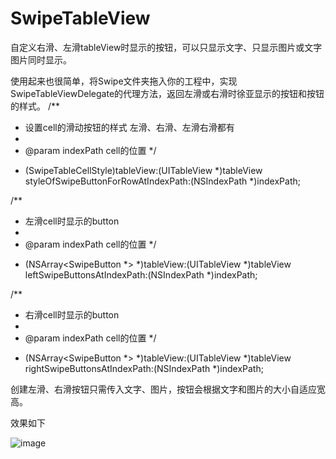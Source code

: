 # SwipeTableView

自定义右滑、左滑tableView时显示的按钮，可以只显示文字、只显示图片或文字图片同时显示。

使用起来也很简单，将Swipe文件夹拖入你的工程中，实现SwipeTableViewDelegate的代理方法，返回左滑或右滑时徐亚显示的按钮和按钮的样式。
/**
 *  设置cell的滑动按钮的样式 左滑、右滑、左滑右滑都有
 *
 *  @param indexPath cell的位置
 */
- (SwipeTableCellStyle)tableView:(UITableView *)tableView styleOfSwipeButtonForRowAtIndexPath:(NSIndexPath *)indexPath;

/**
 *  左滑cell时显示的button
 *
 *  @param indexPath cell的位置
 */
- (NSArray<SwipeButton *> *)tableView:(UITableView *)tableView leftSwipeButtonsAtIndexPath:(NSIndexPath *)indexPath;

/**
 *  右滑cell时显示的button
 *
 *  @param indexPath cell的位置
 */
- (NSArray<SwipeButton *> *)tableView:(UITableView *)tableView rightSwipeButtonsAtIndexPath:(NSIndexPath *)indexPath;

创建左滑、右滑按钮只需传入文字、图片，按钮会根据文字和图片的大小自适应宽高。

效果如下

![image](https://github.com/zhaoName/SwipeTableView/blob/master/SwipeTableView.gif)
